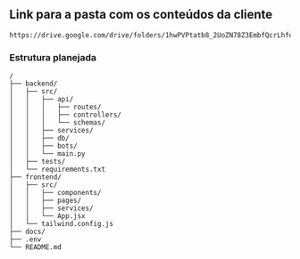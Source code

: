 ## Link para a pasta com os conteúdos da cliente

    https://drive.google.com/drive/folders/1hwPVPtatb8_2UoZN78Z3EmbfQcrLhfu3


### Estrutura planejada

    /
    ├── backend/
    │   ├── src/
    │   │   ├── api/
    │   │   │   ├── routes/
    │   │   │   ├── controllers/
    │   │   │   └── schemas/
    │   │   ├── services/
    │   │   ├── db/
    │   │   ├── bots/
    │   │   └── main.py
    │   ├── tests/
    │   └── requirements.txt
    ├── frontend/
    │   ├── src/
    │   │   ├── components/
    │   │   ├── pages/
    │   │   ├── services/
    │   │   └── App.jsx
    │   └── tailwind.config.js
    ├── docs/
    ├── .env
    └── README.md


<!doctype html>
<html lang="pt-pt">
  <head>
    <meta charset="UTF-8" />
    <link rel="icon" type="image/png" href="/logo1.png" />
    <meta name="viewport" content="width=device-width, initial-scale=1.0" />
    <title>Leading Prospect - Flavia Golveia</title>
  </head>
  <body>
    <div id="root"></div>
    <script type="module" src="/src/main.jsx"></script>
    <script type="module">
        import Swiper from 'swiper/bundle';
        import { Pagination } from 'swiper/modules';
        import 'swiper/css/bundle';
        import 'swiper/css/pagination';
        import 'swiper/css/effect-cards'

        const swiper = new Swiper('.proofSlides', {
            effect: "cube",
            cubeEffect : {
                slideShadows: false,
                shadow: false,
                shadowOffset: 20,
                shadowScale: 0.94,
            },
            loop: true,
            autoplay : {
                delay: 3000,
                duration : 500
            },
            grabCursor: true,
            modules: [Pagination],
            centeredSlides: true,
            pagination: {
                el: '.swiper-pagination',
            }
        });
    </script>
  </body>
</html>

## Inicializar db

    PYTHONPATH=$(pwd) python src/api/db/init_db.py

    <Link
                    to="/reset-password"
                    className="text-sm text-brand-500 hover:text-brand-600 dark:text-brand-400"
                  >
                    Esqueceu a senha?
                  </Link>

KEY_USER

nome: Key_user
usuário: key_user
email: jonas.sarmentof@gmail.com
senha: user@admin123